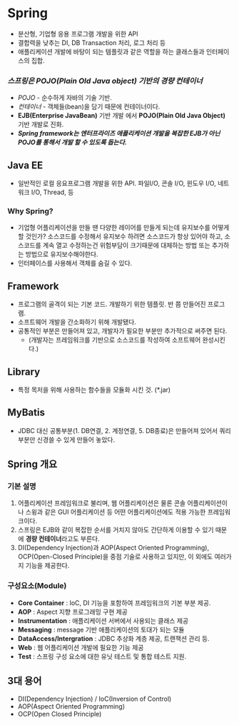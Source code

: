 # Spring
- 분산형, 기업형 응용 프로그램 개발을 위한 API  
- 결합력을 낮추는 DI, DB Transaction 처리, 로그 처리 등  
- 애플리케이션 개발에 바탕이 되는 템플릿과 같은 역할을 하는 클래스들과 인터페이스의 집합.  
  
### ***스프링은 POJO(Plain Old Java object) 기반의 경량 컨테이너***  
- *POJO* - 순수하게 자바의 기술 기반.  
- *컨테이너* - 객체들(bean)을 담기 때문에 컨테이너이다.       
- **EJB(Enterprise JavaBean)** 기반 개발 에서 **POJO(Plain Old Java Object)** 기반 개발로 진화.     
- ***Spring framework는 엔터프라이즈 애플리케이션 개발을 복잡한 EJB가 아닌 POJO를 통해서 개발 할 수 있도록 돕는다.***  
  
## Java EE  
- 일반적인 로컬 응요프로그램 개발을 위한 API. 파일I/O, 콘솔 I/O, 윈도우 I/O, 네트워크 I/O, Thread, 등  

### Why Spring? 
- 기업형 어플리케이션을 만들 땐 다양한 레이어를 만들게 되는데 유지보수를 어떻게 할 것인가? 소스코드를 수정해서 유지보수 하려면 소스코드가 항상 있어야 하고, 소스코드를 계속 열고 수정하는건 위험부담이 크기때문에 대체하는 방법 또는 추가하는 방법으로 유지보수해야한다.  
- 인터페이스를 사용해서 객체를 숨길 수 있다.  
  
## Framework
- 프로그램의 골격이 되는 기본 코드. 개발하기 위한 템플릿. 반 쯤 만들어진 프로그램.  
- 소프트웨어 개발을 간소화하기 위해 개발됐다.  
- 공통적인 부분은 만들어져 있고, 개발자가 필요한 부분만 추가적으로 써주면 된다.  
    - (개발자는 프레임워크를 기반으로 소스코드를 작성하여 소프트웨어 완성시킨다.)  
  
## Library
- 특정 목저을 위해 사용하는 함수들을 모듈화 시킨 것. (*.jar)  
  
## MyBatis
- JDBC 대신 공통부분(1. DB연결, 2. 계정연결, 5. DB종료)은 만들어져 있어서 쿼리 부분만 신경쓸 수 있게 만들어 놓았다.  

## Spring 개요
### 기본 설명
1. 어플리케이션 프레임워크로 불리며, 웹 어플리케이션은 물론 콘솔 어플리케이션이나 스윙과 같은 GUI 어플리케이션 등 어떤 어플리케이션에도 적용 가능한 프레임워크이다.  
2. 스프링은 EJB와 같이 복잡한 순서를 거치지 않아도 간단하게 이용할 수 있기 때문에 **경량 컨테이너**라고도 부른다.  
3. DI(Dependency Injection)과 AOP(Aspect Oriented Programming), OCP(Open-Closed Principle)을 중점 기술로 사용하고 있지만, 이 외에도 여러가지 기능을 제공한다.  

### 구성요소(Module)
- **Core Container**    : IoC, DI 기능을 포함하여 프레임워크의 기본 부분 제공.  
- **AOP**               : Aspect 지향 프로그래밍 구현 제공  
- **Instrumentation**   : 애플리케이션 서버에서 사용되는 클래스 제공  
- **Messaging**         : message 기반 애플리케이션의 토대가 되는 모듈  
- **DataAccess/Intergration**     : JDBC 추상화 계층 제공, 트랜잭션 관리 등.  
- **Web**               : 웹 어플리케이션 개발에 필요한 기능 제공  
- **Test**              : 스프링 구성 요소에 대한 유닛 테스트 및 통합 테스트 지원.  
    
## 3대 용어
- DI(Dependency Injection) / IoC(Inversion of Control)  
- AOP(Aspect Oriented Programming)  
- OCP(Open Closed Principle)  